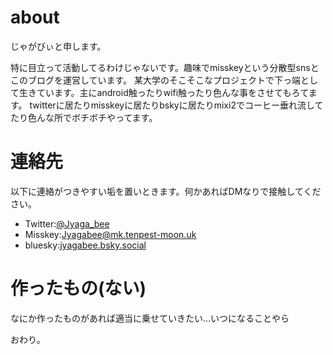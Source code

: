 # about

じゃがびぃと申します。

特に目立って活動してるわけじゃないです。趣味でmisskeyという分散型snsとこのブログを運営しています。
某大学のそこそこなプロジェクトで下っ端として生きています。主にandroid触ったりwifi触ったり色んな事をさせてもろてます。
twitterに居たりmisskeyに居たりbskyに居たりmixi2でコーヒー垂れ流してたり色んな所でボチボチやってます。

# 連絡先

以下に連絡がつきやすい垢を置いときます。何かあればDMなりで接触してください。

- Twitter:[@Jyaga_bee](https://x.com/Jyaga_bee)
- Misskey:[Jyagabee@mk.tenpest-moon.uk](https://mk.tenpest-moon.uk/@Jyagabee)
- bluesky:[jyagabee.bsky.social](https://bsky.app/profile/jyagabee.bsky.social)

# 作ったもの(ない)

なにか作ったものがあれば適当に乗せていきたい…いつになることやら

おわり。
